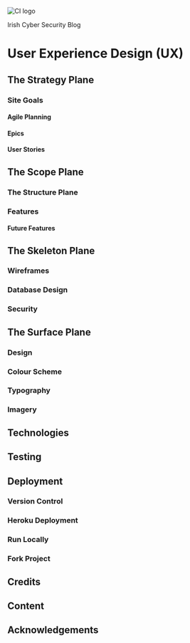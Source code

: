 ![CI logo](https://codeinstitute.s3.amazonaws.com/fullstack/ci_logo_small.png)

Irish Cyber Security Blog

# User Experience Design (UX) 
##	The Strategy Plane 
###	Site Goals
####	Agile Planning 
####	Epics
####	User Stories

## The Scope Plane
### The Structure Plane 
### Features
####	Future Features
## The Skeleton Plane 
###	Wireframes
### Database Design
###	Security
## The Surface Plane 
### Design 
###	Colour Scheme
### Typography
###	Imagery

## Technologies
## Testing
## Deployment 
### Version Control
### Heroku Deployment
### Run Locally
### Fork Project
## Credits 
## Content
## Acknowledgements
